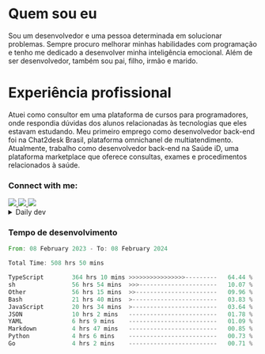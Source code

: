 # Quem sou eu
Sou um desenvolvedor e uma pessoa determinada em solucionar problemas. Sempre procuro melhorar minhas habilidades com programação e tenho me dedicado a desenvolver minha inteligência emocional. Além de ser desenvolvedor, também sou pai, filho, irmão e marido.

# Experiência profissional
Atuei como consultor em uma plataforma de cursos para programadores, onde respondia dúvidas dos alunos relacionadas às tecnologias que eles estavam estudando.
Meu primeiro emprego como desenvolvedor back-end foi na Chat2desk Brasil, plataforma omnichanel de multiatendimento.
Atualmente, trabalho como desenvolvedor back-end na Saúde iD, uma plataforma marketplace que oferece consultas, exames e procedimentos relacionados à saúde.

### Connect with me:
<a href="https://www.linkedin.com/in/theusmoreira" target="_blank" >
<img src="https://img.shields.io/badge/linkedin-%230077B5.svg?&style=for-the-badge&logo=linkedin&logoColor=white ">
</a>
<a href="https://www.instagram.com/matheus.s.moreira/" target="_blank">
<img src="https://img.shields.io/badge/instagram-%23E4405F.svg?&style=for-the-badge&logo=instagram&logoColor=white">
</a>
<a href="mailto:matheussm301@gmail.com"  target="_blank">
<img src="https://img.shields.io/badge/gmail-%23E4405F.svg?&style=for-the-badge&logo=gmail&logoColor=white">
</a>


<details>
  <summary>Daily dev </summary>
<p>
  <a href="https://app.daily.dev/matheussantos"><img src="https://github.com/matheus-santos-moreira/matheus-santos-moreira/blob/master/devcard.svg" width="200" alt="Matheus Santos's Dev Card"/></a>
 </p>
</details>

<h3>Tempo de desenvolvimento</h3>

<!--START_SECTION:waka-->

```rust
From: 08 February 2023 - To: 08 February 2024

Total Time: 508 hrs 50 mins

TypeScript        364 hrs 10 mins >>>>>>>>>>>>>>>>---------   64.44 %
sh                56 hrs 54 mins  >>>----------------------   10.07 %
Other             56 hrs 15 mins  >>-----------------------   09.96 %
Bash              21 hrs 40 mins  >------------------------   03.83 %
JavaScript        20 hrs 34 mins  >------------------------   03.64 %
JSON              10 hrs 2 mins   -------------------------   01.78 %
YAML              6 hrs 9 mins    -------------------------   01.09 %
Markdown          4 hrs 47 mins   -------------------------   00.85 %
Python            4 hrs 6 mins    -------------------------   00.73 %
Go                4 hrs 2 mins    -------------------------   00.71 %
```

<!--END_SECTION:waka-->
